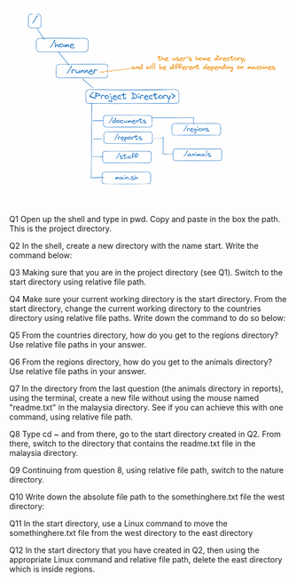 ![image](image.png)

Q1
Open up the shell and type in pwd. Copy and paste in the box the path. This is the project directory. 





Q2 
In the shell, create a new directory with the name start. Write the command below:





Q3
Making sure that you are in the project directory (see Q1). Switch to the start directory using relative file path.






Q4
Make sure your current working directory is the start directory. From the start directory, change the current working directory to the countries directory using relative file paths. Write down the command to do so below:







Q5
From the countries directory, how do you get to the regions directory? Use relative file paths in your answer.






Q6
From the regions directory, how do you get to the animals directory? Use relative file paths in your answer.








Q7
In the directory from the last question (the animals directory in reports), using the terminal, create a new file without using the mouse named "readme.txt" in the malaysia directory. See if you can achieve this with one command, using relative file path.






Q8
Type cd ~ and from there, go to the start directory created in Q2. From there, switch to the directory that contains the readme.txt file in the malaysia directory.






Q9
Continuing from question 8, using relative file path, switch to the nature directory.







Q10
Write down the absolute file path to the somethinghere.txt file the west directory:







Q11
In the start directory, use a Linux command to move the somethinghere.txt file from the west directory to the east directory


Q12
In the start directory that you have created in Q2, then using the appropriate Linux command and relative file path, delete the east directory which is inside regions.





